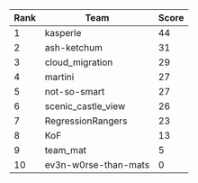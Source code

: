 | Rank | Team | Score |
| --- | --- | --- |
|1|kasperle|44|
|2|ash-ketchum|31|
|3|cloud_migration|29|
|4|martini|27|
|5|not-so-smart|27|
|6|scenic_castle_view|26|
|7|RegressionRangers|23|
|8|KoF|13|
|9|team_mat|5|
|10|ev3n-w0rse-than-mats|0|
